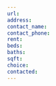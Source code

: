 ```yaml
---
url: 
address: 
contact_name: 
contact_phone: 
rent: 
beds: 
baths: 
sqft: 
choice: 
contacted:
---
```


